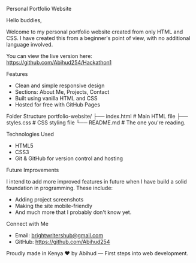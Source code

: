  Personal Portfolio Website

Hello buddies,

Welcome to my personal portfolio website created from only HTML and CSS. 
I have created this from a beginner's point of view, with no additional language involved.

You can view the live version here:  
https://github.com/Abihud254/Hackathon1 

 Features

- Clean and simple responsive design  
-  Sections: About Me, Projects, Contact  
-  Built using vanilla HTML and CSS  
-  Hosted for free with GitHub Pages

Folder Structure
portfolio-website/
├── index.html  # Main HTML file
├── styles.css  # CSS styling file
└── README.md  # The one you're reading.



Technologies Used

- HTML5  
- CSS3   
- Git & GitHub for version control and hosting

 Future Improvements

I intend to add more improved features in future when I have build a solid foundation in programming. These include:
- Adding project screenshots 
- Making the site mobile-friendly
- And much more that I probably don't know yet.
 

Connect with Me

- Email: brightwritershub@gmail.com 
- GitHub: https://github.com/Abihud254


Proudly made in Kenya ❤ by Abihud — First steps into web development.

